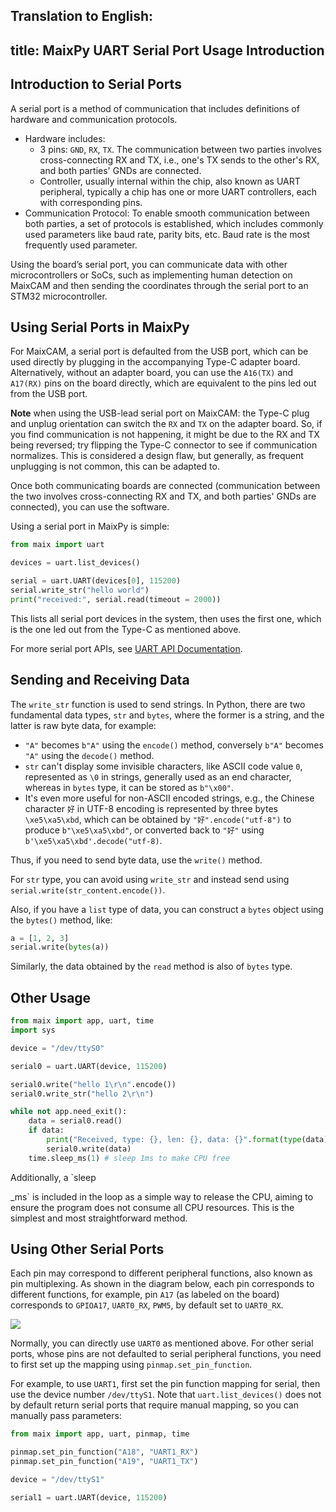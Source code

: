 Translation to English:
---
title: MaixPy UART Serial Port Usage Introduction
---

## Introduction to Serial Ports

A serial port is a method of communication that includes definitions of hardware and communication protocols.

* Hardware includes:
  * 3 pins: `GND`, `RX`, `TX`. The communication between two parties involves cross-connecting RX and TX, i.e., one's TX sends to the other's RX, and both parties' GNDs are connected.
  * Controller, usually internal within the chip, also known as UART peripheral, typically a chip has one or more UART controllers, each with corresponding pins.
* Communication Protocol: To enable smooth communication between both parties, a set of protocols is established, which includes commonly used parameters like baud rate, parity bits, etc. Baud rate is the most frequently used parameter.

Using the board’s serial port, you can communicate data with other microcontrollers or SoCs, such as implementing human detection on MaixCAM and then sending the coordinates through the serial port to an STM32 microcontroller.

## Using Serial Ports in MaixPy

For MaixCAM, a serial port is defaulted from the USB port, which can be used directly by plugging in the accompanying Type-C adapter board. Alternatively, without an adapter board, you can use the `A16(TX)` and `A17(RX)` pins on the board directly, which are equivalent to the pins led out from the USB port.

**Note** when using the USB-lead serial port on MaixCAM: the Type-C plug and unplug orientation can switch the `RX` and `TX` on the adapter board. So, if you find communication is not happening, it might be due to the RX and TX being reversed; try flipping the Type-C connector to see if communication normalizes. This is considered a design flaw, but generally, as frequent unplugging is not common, this can be adapted to.

Once both communicating boards are connected (communication between the two involves cross-connecting RX and TX, and both parties' GNDs are connected), you can use the software.

Using a serial port in MaixPy is simple:

```python
from maix import uart

devices = uart.list_devices()

serial = uart.UART(devices[0], 115200)
serial.write_str("hello world")
print("received:", serial.read(timeout = 2000))
```

This lists all serial port devices in the system, then uses the first one, which is the one led out from the Type-C as mentioned above.

For more serial port APIs, see [UART API Documentation](../../../api/maix/peripheral/uart.md).

## Sending and Receiving Data

The `write_str` function is used to send strings. In Python, there are two fundamental data types, `str` and `bytes`, where the former is a string, and the latter is raw byte data, for example:
* `"A"` becomes `b"A"` using the `encode()` method, conversely `b"A"` becomes `"A"` using the `decode()` method.
* `str` can't display some invisible characters, like ASCII code value `0`, represented as `\0` in strings, generally used as an end character, whereas in `bytes` type, it can be stored as `b"\x00"`.
* It's even more useful for non-ASCII encoded strings, e.g., the Chinese character `好` in UTF-8 encoding is represented by three bytes `\xe5\xa5\xbd`, which can be obtained by `"好".encode("utf-8")` to produce `b"\xe5\xa5\xbd"`, or converted back to `"好"` using `b'\xe5\xa5\xbd'.decode("utf-8)`.

Thus, if you need to send byte data, use the `write()` method.

For `str` type, you can avoid using `write_str` and instead send using `serial.write(str_content.encode())`.

Also, if you have a `list` type of data, you can construct a `bytes` object using the `bytes()` method, like:
```python
a = [1, 2, 3]
serial.write(bytes(a))
```

Similarly, the data obtained by the `read` method is also of `bytes` type.

## Other Usage

```python
from maix import app, uart, time
import sys

device = "/dev/ttyS0"

serial0 = uart.UART(device, 115200)

serial0.write("hello 1\r\n".encode())
serial0.write_str("hello 2\r\n")

while not app.need_exit():
    data = serial0.read()
    if data:
        print("Received, type: {}, len: {}, data: {}".format(type(data), len(data), data))
        serial0.write(data)
    time.sleep_ms(1) # sleep 1ms to make CPU free
```

Additionally, a `sleep

_ms` is included in the loop as a simple way to release the CPU, aiming to ensure the program does not consume all CPU resources. This is the simplest and most straightforward method.

## Using Other Serial Ports

Each pin may correspond to different peripheral functions, also known as pin multiplexing. As shown in the diagram below, each pin corresponds to different functions, for example, pin `A17` (as labeled on the board) corresponds to `GPIOA17`, `UART0_RX`, `PWM5`, by default set to `UART0_RX`.

![](http://wiki.sipeed.com/hardware/zh/lichee/assets/RV_Nano/intro/RV_Nano_3.jpg)

Normally, you can directly use `UART0` as mentioned above. For other serial ports, whose pins are not defaulted to serial peripheral functions, you need to first set up the mapping using `pinmap.set_pin_function`.

For example, to use `UART1`, first set the pin function mapping for serial, then use the device number `/dev/ttyS1`. Note that `uart.list_devices()` does not by default return serial ports that require manual mapping, so you can manually pass parameters:

```python
from maix import app, uart, pinmap, time

pinmap.set_pin_function("A18", "UART1_RX")
pinmap.set_pin_function("A19", "UART1_TX")

device = "/dev/ttyS1"

serial1 = uart.UART(device, 115200)
```

